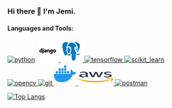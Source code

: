 ### Hi there 👋 I'm Jemi.
<!-- - 🔭 I’m currently working as Senior Software Developer.  -->


<h4 align="left">Languages and Tools:</h4>

<p align="left"> 
<a href="https://www.python.org" target="_blank"> <img src="https://media.giphy.com/media/LMt9638dO8dftAjtco/giphy.gif" alt="python" width="50" height="50"/></a>
<a href="https://www.djangoproject.com/" target="_blank"> <img src="django-svgrepo-com.svg" alt="django" width="50" height="50"/> </a>
<a href="https://www.postgresql.org/" target="_blank"> <img src="icons8-postgresql.svg" alt="Pgsql" width="50" height="50"/> </a>
<a href="https://www.tensorflow.org" target="_blank"> <img src="https://media.giphy.com/media/SU2ic3wTfuC6JhD1lA/giphy.gif" alt="tensorflow" width="50" height="50"/> </a>
 <a href="https://scikit-learn.org/" target="_blank"><img src="https://upload.wikimedia.org/wikipedia/commons/0/05/Scikit_learn_logo_small.svg" alt="scikit_learn" width="80" height="50"/> </a> 
 <br>
<a href="https://opencv.org/" target="_blank"> <img src="https://www.vectorlogo.zone/logos/opencv/opencv-icon.svg" alt="opencv" width="40" height="40"/> </a> 
<a href="https://git-scm.com/" target="_blank"> <img src="https://media.giphy.com/media/kH1DBkPNyZPOk0BxrM/giphy.gif" alt="git" width="80" height="40"/> </a>
<a href="https://www.docker.com/"> <img src="icons8-docker.svg"  alt="docker" width="50" height="50" /> </a>
<a href="https://aws.amazon.com/"> <img src="icons8-amazon-web-services.svg" alt="aws" width="80" height="40"/> </a>
<a href="https://postman.com" target="_blank"> <img src="https://www.vectorlogo.zone/logos/getpostman/getpostman-icon.svg" alt="postman" width="40" height="40"/> </a> 

</p>

[![Top Langs](https://github-readme-stats.vercel.app/api/top-langs/?username=jebunnesa&layout=compact&theme=vision-friendly-dark)]()
